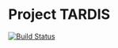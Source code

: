 # Project TARDIS
[![Build Status](https://travis-ci.org/rbraeunlich/Project-TARDIS.svg?branch=master)](https://travis-ci.org/rbraeunlich/Project-TARDIS)

